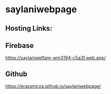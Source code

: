 # saylaniwebpage



## Hosting Links:

## Firebase
https://saylaniwelfare-wm3194-c5a3f.web.app/

## Github
https://erassmirza.github.io/saylaniwebpage/
